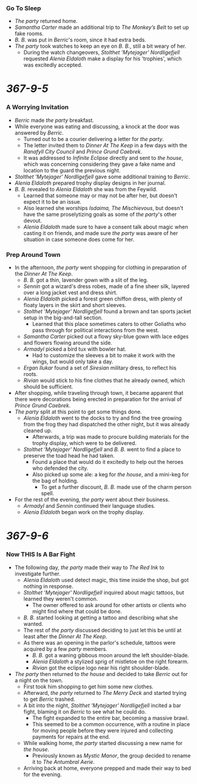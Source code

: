 ### Go To Sleep

* *The party* returned home.
* *Samantha Carter* made an additional trip to *The Monkey’s Belt* to set up fake rooms.
* *B. B.* was put in *Berric*'s room, since it had extra beds.
* *The party* took watches to keep an eye on *B. B.*, still a bit weary of her.
  * During the watch changeovers, *Stolthet 'Mytejager' Nordligefjell* requested *Alenia Eldaloth* make a display for his 'trophies', which was excitedly accepted.

# *367-9-5*

### A Worrying Invitation

* *Berric* made *the party* breakfast.
* While everyone was eating and discussing, a knock at the door was answered by *Berric*.
  * Turned out to be a courier delivering a letter for *the party*.
  * The letter invited them to *Dinner At The Keep* in a few days with the *Ranafyll City Council* and *Prince Grund Caebrek*.
  * It was addressed to *Infinite Eclipse* directly and sent to *the house*, which was concerning considering they gave a fake name and location to the guard the previous night.
* *Stolthet 'Mytejager' Nordligefjell* gave some additional training to *Berric*.
* *Alenia Eldaloth* prepared trophy display designs in her journal.
* *B. B.* revealed to *Alenia Eldaloth* she was from the Feywild.
  * Learned that someone may or may not be after her, but doesn't expect it to be an issue.
  * Also learned she worships *Isdaima, The Mischievous*, but doesn't have the same proselytizing goals as some of *the party*'s other devout.
  * *Alenia Eldaloth* made sure to have a consent talk about magic when casting it on friends, and made sure *the party* was aware of her situation in case someone does come for her.

### Prep Around Town

* In the afternoon, *the party* went shopping for clothing in preparation of the *Dinner At The Keep*.
  * *B. B.* got a thin, lavender gown with a slit of the leg.
  * *Sennin* got a wizard's dress robes, made of a fine sheer silk, layered over a long jacket vest and dress shirt.
  * *Alenia Eldaloth* picked a forest green chiffon dress, with plenty of floaty layers in the skirt and short sleeves.
  * *Stolthet 'Mytejager' Nordligefjell* found a brown and tan sports jacket setup in the big-and-tall section.
    * Learned that this place sometimes caters to other Goliaths who pass through for political interactions from the west.
  * *Samantha Carter* picked out a flowy sky-blue gown with lace edges and flowers flowing around the side.
  * *Armadyl* picked a bird tux with bowler hat.
    * Had to customize the sleeves a bit to make it work with the wings, but would only take a day.
  * *Ergan Ilukar* found a set of *Siresian* military dress, to reflect his roots.
  * *Rivian* would stick to his fine clothes that he already owned, which should be sufficient.
* After shopping, while traveling through town, it became apparent that there were decorations being erected in preparation for the arrival of *Prince Grund Caebrek*.
* *The party* split at this point to get some things done.
  * *Alenia Eldaloth* went to the docks to try and find the tree growing from the frog they had dispatched the other night, but it was already cleaned up.
    * Afterwards, a trip was made to procure building materials for the trophy display, which were to be delivered.
  * *Stolthet 'Mytejager' Nordligefjell* and *B. B.* went to find a place to preserve the toad head he had taken.
    * Found a place that would do it excitedly to help out the heroes who defended the city.
    * Also picked up some ale: a keg for *the house*, and a mini-keg for the bag of holding.
      * To get a further discount, *B. B.* made use of the charm person spell.
* For the rest of the evening, *the party* went about their business.
  * *Armadyl* and *Sennin* continued their language studies.
  * *Alenia Eldaloth* began work on the trophy display.

# *367-9-6*

### Now THIS Is A Bar Fight

* The following day, *the party* made their way to *The Red Ink* to investigate further.
  * *Alenia Eldaloth* used detect magic, this time inside the shop, but got nothing in response.
  * *Stolthet 'Mytejager' Nordligefjell* inquired about magic tattoos, but learned they weren't common.
    * The owner offered to ask around for other artists or clients who might find where that could be done.
  * *B. B.* started looking at getting a tattoo and describing what she wanted.
  * The rest of *the party* discussed deciding to just let this be until at least after the *Dinner At The Keep*.
  * As there was an opening in the parlor's schedule, tattoos were acquired by a few *party* members.
    * *B. B.* got a waning gibbous moon around the left shoulder-blade.
    * *Alenia Eldaloth* a stylized sprig of mistletoe on the right forearm.
    * *Rivian* got the eclipse logo near his right shoulder-blade.
* *The party* then returned to *the house* and decided to take *Berric* out for a night on the town.
  * First took him shopping to get him some new clothes.
  * Afterward, *the party* returned to *The Merry Deck* and started trying to get *Berric* trashed.
  * A bit into the night, *Stolthet 'Mytejager' Nordligefjell* incited a bar fight, blaming it on *Berric* to see what he could do.
    * The fight expanded to the entire bar, becoming a massive brawl.
    * This seemed to be a common occurrence, with a routine in place for moving people before they were injured and collecting payments for repairs at the end.
  * While walking home, *the party* started discussing a new name for *the house*.
    * Previously known as *Mystic Manor*, the group decided to rename it to *The Antumbral Aerie*.
  * Arriving back at home, everyone prepped and made their way to bed for the evening.
